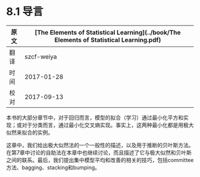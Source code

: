 # 8.1 导言

| 原文   | [The Elements of Statistical Learning](../book/The Elements of Statistical Learning.pdf) |
| ---- | ---------------------------------------- |
| 翻译   | szcf-weiya                               |
| 时间   | 2017-01-28                               |
| 校对   | 2017-09-13                               |

本书的大部分章节中，对于回归而言，模型的拟合（学习）通过最小化平方和实现；或对于分类而言，通过最小化交叉熵实现。事实上，这两种最小化都是用极大似然来拟合的实例。

这章中，我们给出极大似然法的一个一般性的描述，以及用于推断的贝叶斯方法。在第7章中讨论的自助法在本章中也继续讨论，而且描述了它与极大似然和贝叶斯之间的联系。最后，我们提出集中模型平均和改善的相关的技巧，包括committee方法、bagging、stacking和bumping。
